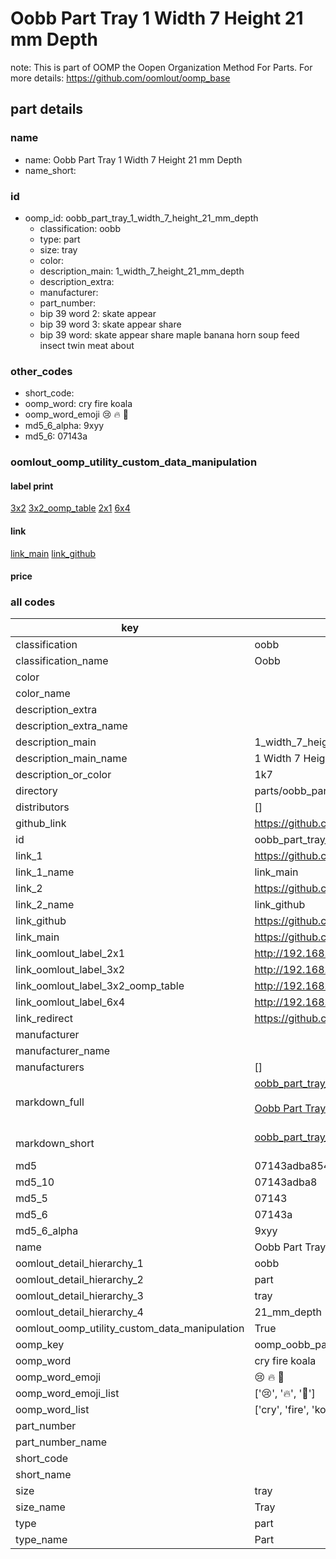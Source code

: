 # Oobb Part Tray 1 Width 7 Height 21 mm Depth  

note: This is part of OOMP the Oopen Organization Method For Parts. For more details: https://github.com/oomlout/oomp_base

##  part details
  







### name
* name: Oobb Part Tray 1 Width 7 Height 21 mm Depth
* name_short: 
### id
* oomp_id: oobb_part_tray_1_width_7_height_21_mm_depth
  * classification: oobb
  * type: part
  * size: tray
  * color: 
  * description_main: 1_width_7_height_21_mm_depth
  * description_extra: 
  * manufacturer: 
  * part_number: 
  * bip 39 word 2: skate appear
  * bip 39 word 3: skate appear share
  * bip 39 word: skate appear share maple banana horn soup feed insect twin meat about

### other_codes
* short_code: 
* oomp_word: cry fire koala
* oomp_word_emoji :cry: :fire: :koala:
* md5_6_alpha: 9xyy
* md5_6: 07143a






### oomlout_oomp_utility_custom_data_manipulation
#### label print
[3x2](http://192.168.1.245:1112/?label=oomp%209xyy)
[3x2_oomp_table](http://192.168.1.108:1112/?label=oomp%209xyy)
[2x1](http://192.168.1.242:1112/?label=oomp%209xyy)
[6x4](http://192.168.1.55:1112/?label=oomp%209xyy)    

#### link

[link_main](https://github.com/oomlout/oomlout_oomp_version_1_messy/tree/main/parts/oobb_part_tray_1_width_7_height_21_mm_depth) [link_github](https://github.com/oomlout/oomlout_oomp_version_1_messy/tree/main/parts/oobb_part_tray_1_width_7_height_21_mm_depth)                             

#### price







### all codes 
| key | value |  
| --- | --- |  
| classification | oobb |  
| classification_name | Oobb |  
| color |  |  
| color_name |  |  
| description_extra |  |  
| description_extra_name |  |  
| description_main | 1_width_7_height_21_mm_depth |  
| description_main_name | 1 Width 7 Height 21 mm Depth |  
| description_or_color | 1k7 |  
| directory | parts/oobb_part_tray_1_width_7_height_21_mm_depth |  
| distributors | [] |  
| github_link | https://github.com/oomlout/oomlout_oomp_part_src/tree/main/parts/oobb_part_tray_1_width_7_height_21_mm_depth |  
| id | oobb_part_tray_1_width_7_height_21_mm_depth |  
| link_1 | https://github.com/oomlout/oomlout_oomp_version_1_messy/tree/main/parts/oobb_part_tray_1_width_7_height_21_mm_depth |  
| link_1_name | link_main |  
| link_2 | https://github.com/oomlout/oomlout_oomp_version_1_messy/tree/main/parts/oobb_part_tray_1_width_7_height_21_mm_depth |  
| link_2_name | link_github |  
| link_github | https://github.com/oomlout/oomlout_oomp_version_1_messy/tree/main/parts/oobb_part_tray_1_width_7_height_21_mm_depth |  
| link_main | https://github.com/oomlout/oomlout_oomp_version_1_messy/tree/main/parts/oobb_part_tray_1_width_7_height_21_mm_depth |  
| link_oomlout_label_2x1 | http://192.168.1.242:1112/?label=oomp%209xyy |  
| link_oomlout_label_3x2 | http://192.168.1.245:1112/?label=oomp%209xyy |  
| link_oomlout_label_3x2_oomp_table | http://192.168.1.108:1112/?label=oomp%209xyy |  
| link_oomlout_label_6x4 | http://192.168.1.55:1112/?label=oomp%209xyy |  
| link_redirect | https://github.com/oomlout/oomlout_oomp_version_1_messy/tree/main/parts/oobb_part_tray_1_width_7_height_21_mm_depth |  
| manufacturer |  |  
| manufacturer_name |  |  
| manufacturers | [] |  
| markdown_full | [oobb_part_tray_1_width_7_height_21_mm_depth](none)<br>[](none)<br>[Oobb Part Tray 1 Width 7 Height 21 Mm Depth](none)<br><br> |  
| markdown_short | [oobb_part_tray_1_width_7_height_21_mm_depth](none)<br><br> |  
| md5 | 07143adba854b9fdb60918798a42a650 |  
| md5_10 | 07143adba8 |  
| md5_5 | 07143 |  
| md5_6 | 07143a |  
| md5_6_alpha | 9xyy |  
| name | Oobb Part Tray 1 Width 7 Height 21 mm Depth |  
| oomlout_detail_hierarchy_1 | oobb |  
| oomlout_detail_hierarchy_2 | part |  
| oomlout_detail_hierarchy_3 | tray |  
| oomlout_detail_hierarchy_4 | 21_mm_depth |  
| oomlout_oomp_utility_custom_data_manipulation | True |  
| oomp_key | oomp_oobb_part_tray_1_width_7_height_21_mm_depth |  
| oomp_word | cry fire koala |  
| oomp_word_emoji | :cry: :fire: :koala: |  
| oomp_word_emoji_list | [':cry:', ':fire:', ':koala:'] |  
| oomp_word_list | ['cry', 'fire', 'koala'] |  
| part_number |  |  
| part_number_name |  |  
| short_code |  |  
| short_name |  |  
| size | tray |  
| size_name | Tray |  
| type | part |  
| type_name | Part |  
